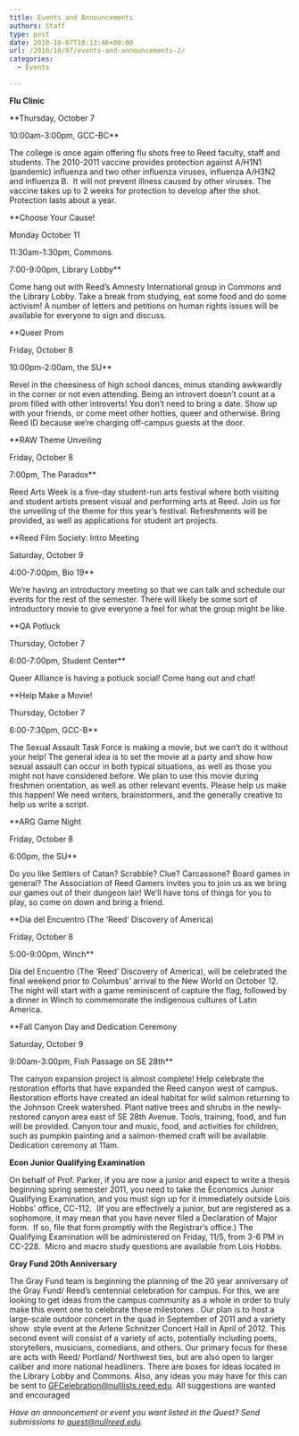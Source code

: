 ```yaml
---
title: Events and Announcements
authors: Staff
type: post
date: 2010-10-07T18:13:46+00:00
url: /2010/10/07/events-and-announcements-2/
categories:
  - Events

---
```

**Flu Clinic**
  
**Thursday, October 7
  
10:00am-3:00pm, GCC-BC**

The college is once again offering flu shots free to Reed faculty, staff and students. The 2010-2011 vaccine provides protection against A/H1N1 (pandemic) influenza and two other influenza viruses, influenza A/H3N2 and influenza B.  It will not prevent illness caused by other viruses. The vaccine takes up to 2 weeks for protection to develop after the shot. Protection lasts about a year.

**Choose Your Cause!
  
Monday October 11
  
11:30am-1:30pm, Commons
  
7:00-9:00pm, Library Lobby**

Come hang out with Reed&#8217;s Amnesty International group in Commons and the Library Lobby. Take a break from studying, eat some food and do some activism! A number of letters and petitions on human rights issues will be available for everyone to sign and discuss.

**Queer Prom
  
Friday, October 8
  
10:00pm-2:00am, the SU**

Revel in the cheesiness of high school dances, minus standing awkwardly in the corner or not even attending. Being an introvert doesn&#8217;t count at a prom filled with other introverts! You don&#8217;t need to bring a date. Show up with your friends, or come meet other hotties, queer and otherwise. Bring Reed ID because we&#8217;re charging off-campus guests at the door.

**RAW Theme Unveiling
  
Friday, October 8
  
7:00pm, The Paradox**

Reed Arts Week is a five-day student-run arts festival where both visiting and student artists present visual and performing arts at Reed. Join us for the unveiling of the theme for this year&#8217;s festival. Refreshments will be provided, as well as applications for student art projects.

**Reed Film Society: Intro Meeting
  
Saturday, October 9
  
4:00-7:00pm, Bio 19**

We’re having an introductory meeting so that we can talk and schedule our events for the rest of the semester. There will likely be some sort of introductory movie to give everyone a feel for what the group might be like.

**QA Potluck
  
Thursday, October 7
  
6:00-7:00pm, Student Center**

Queer Alliance is having a potluck social! Come hang out and chat!

**Help Make a Movie!
  
Thursday, October 7
  
6:00-7:30pm, GCC-B**

The Sexual Assault Task Force is making a movie, but we can&#8217;t do it without your help! The general idea is to set the movie at a party and show how sexual assault can occur in both typical situations, as well as those you might not have considered before. We plan to use this movie during freshmen orientation, as well as other relevant events. Please help us make this happen! We need writers, brainstormers, and the generally creative to help us write a script.

**ARG Game Night
  
Friday, October 8
  
6:00pm, the SU**

Do you like Settlers of Catan? Scrabble? Clue? Carcassone? Board games in general? The Association of Reed Gamers invites you to join us as we bring our games out of their dungeon lair! We&#8217;ll have tons of things for you to play, so come on down and bring a friend.

**Dia del Encuentro (The ‘Reed’ Discovery of America)
  
Friday, October 8
  
5:00-9:00pm, Winch**

Día del Encuentro (The ‘Reed’ Discovery of America), will be celebrated the final weekend prior to Columbus’ arrival to the New World on October 12. The night will start with a game reminiscent of capture the flag, followed by a dinner in Winch to commemorate the indigenous cultures of Latin America.

**Fall Canyon Day and Dedication Ceremony
  
Saturday, October 9
  
9:00am-3:00pm, Fish Passage on SE 28th**

The canyon expansion project is almost complete! Help celebrate the restoration efforts that have expanded the Reed canyon west of campus. Restoration efforts have created an ideal habitat for wild salmon returning to the Johnson Creek watershed. Plant native trees and shrubs in the newly-restored canyon area east of SE 28th Avenue. Tools, training, food, and fun will be provided. Canyon tour and music, food, and activities for children, such as pumpkin painting and a salmon-themed craft will be available. Dedication ceremony at 11am.

**Econ Junior Qualifying Examination**

On behalf of Prof. Parker, if you are now a junior and expect to write a thesis beginning spring semester 2011, you need to take the Economics Junior Qualifying Examination, and you must sign up for it immediately outside Lois Hobbs’ office, CC-112.  (If you are effectively a junior, but are registered as a sophomore, it may mean that you have never filed a Declaration of Major form.  If so, file that form promptly with the Registrar’s office.) The Qualifying Examination will be administered on Friday, 11/5, from 3-6 PM in CC-228.  Micro and macro study questions are available from Lois Hobbs.

**Gray Fund 20th Anniversary**

The Gray Fund team is beginning the planning of the 20 year anniversary of the Gray Fund/ Reed’s centennial celebration for campus. For this, we are looking to get ideas from the campus community as a whole in order to truly make this event one to celebrate these milestones . Our plan is to host a large-scale outdoor concert in the quad in September of 2011 and a variety show  style event at the Arlene Schnitzer Concert Hall in April of 2012. This second event will consist of a variety of acts, potentially including poets, storytellers, musicians, comedians, and others. Our primary focus for these are acts with Reed/ Portland/ Northwest ties, but are also open to larger caliber and more national headliners. There are boxes for ideas located in the Library Lobby and Commons. Also, any ideas you may have for this can be sent to [&#x47;&#x46;&#x43;&#x65;&#x6c;&#x65;&#x62;&#x72;&#x61;&#x74;&#x69;&#x6f;&#x6e;&#x40;<span class="oe_displaynone">null</span>&#x6c;&#x69;&#x73;&#x74;&#x73;&#x2e;&#x72;&#x65;&#x65;&#x64;&#x2e;&#x65;&#x64;&#x75;][1]. All suggestions are wanted and encouraged

_Have an announcement or event you want listed in the Quest? Send submissions to [&#x71;&#x75;&#x65;&#x73;&#x74;&#x40;<span class="oe_displaynone">null</span>&#x72;&#x65;&#x65;&#x64;&#x2e;&#x65;&#x64;&#x75;][2]._

 [1]: mailto:&#x47;&#x46;&#x43;&#x65;&#x6c;&#x65;&#x62;&#x72;&#x61;&#x74;&#x69;&#x6f;&#x6e;&#x40;&#x6c;&#x69;&#x73;&#x74;&#x73;&#x2e;&#x72;&#x65;&#x65;&#x64;&#x2e;&#x65;&#x64;&#x75;
 [2]: mailto:&#x71;&#x75;&#x65;&#x73;&#x74;&#x40;&#x72;&#x65;&#x65;&#x64;&#x2e;&#x65;&#x64;&#x75;